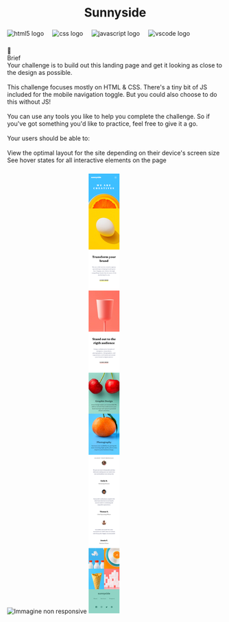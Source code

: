 <h1 align="center">Sunnyside</h1>

###

<div align="left">
  <img src="https://cdn.jsdelivr.net/gh/devicons/devicon/icons/html5/html5-original.svg" height="40" alt="html5 logo"  />
  <img width="12" />
  <img src="https://cdn.jsdelivr.net/gh/devicons/devicon/icons/css3/css3-original.svg" height="40" alt="css logo"  />
  <img width="12" />
  <img src="https://cdn.jsdelivr.net/gh/devicons/devicon/icons/javascript/javascript-original.svg" height="40" alt="javascript logo"  />
  <img width="12" />
  <img src="https://cdn.jsdelivr.net/gh/devicons/devicon/icons/vscode/vscode-original.svg" height="40" alt="vscode logo"  />
</div>

###

<p align="left">📝<br>Brief<br>Your challenge is to build out this landing page and get it looking as close to the design as possible.<br><br>This challenge focuses mostly on HTML & CSS. There's a tiny bit of JS included for the mobile navigation toggle. But you could also choose to do this without JS!<br><br>You can use any tools you like to help you complete the challenge. So if you've got something you'd like to practice, feel free to give it a go.<br><br>Your users should be able to:<br><br>View the optimal layout for the site depending on their device's screen size<br>See hover states for all interactive elements on the page</p>

###
![Immagine non responsive](./finale/Sunnyside.png)
![Immagine Responsive](./finale/SunnysideResponsive.png)
